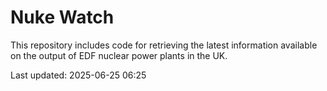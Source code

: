 # Nuke Watch

This repository includes code for retrieving the latest information available on the output of EDF nuclear power plants in the UK.

Last updated: 2025-06-25 06:25